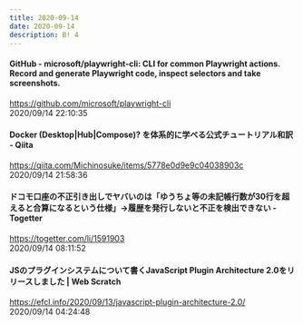 ```yaml
---
title: 2020-09-14
date: 2020-09-14
description: B! 4
---
```


#### GitHub - microsoft/playwright-cli: CLI for common Playwright actions. Record and generate Playwright code, inspect selectors and take screenshots.
https://github.com/microsoft/playwright-cli<br>
2020/09/14 22:10:35<br>


#### Docker (Desktop|Hub|Compose)? を体系的に学べる公式チュートリアル和訳 - Qiita
https://qiita.com/Michinosuke/items/5778e0d9e9c04038903c<br>
2020/09/14 21:58:36<br>


#### ドコモ口座の不正引き出しでヤバいのは「ゆうちょ等の未記帳行数が30行を超えると合算になるという仕様」→履歴を発行しないと不正を検出できない - Togetter
https://togetter.com/li/1591903<br>
2020/09/14 08:11:52<br>


#### JSのプラグインシステムについて書くJavaScript Plugin Architecture 2.0をリリースしました | Web Scratch
https://efcl.info/2020/09/13/javascript-plugin-architecture-2.0/<br>
2020/09/14 04:24:48<br>


